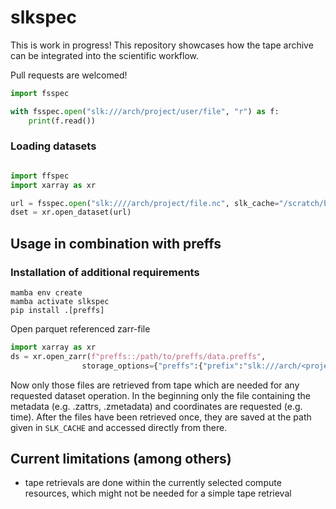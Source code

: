 # slkspec

This is work in progress! This repository showcases how the tape archive can be integrated into the scientific workflow.

Pull requests are welcomed!

```python
import fsspec

with fsspec.open("slk:///arch/project/user/file", "r") as f:
    print(f.read())
```
### Loading datasets

```python

import ffspec
import xarray as xr

url = fsspec.open("slk:////arch/project/file.nc", slk_cache="/scratch/b/b12346").open()
dset = xr.open_dataset(url)
```


## Usage in combination with preffs
### Installation of additional requirements
```console
mamba env create
mamba activate slkspec
pip install .[preffs]
```

Open parquet referenced zarr-file
```python
import xarray as xr
ds = xr.open_zarr(f"preffs::/path/to/preffs/data.preffs",
                storage_options={"preffs":{"prefix":"slk:///arch/<project>/<user>/slk/archive/prefix/"}
```

Now only those files are retrieved from tape which are needed for any requested
dataset operation. In the beginning only the file containing the metadata
(e.g. .zattrs, .zmetadata) and coordinates are requested (e.g. time). After the
files have been retrieved once, they are saved at the path given in
`SLK_CACHE` and accessed directly from there.


## Current limitations (among others)
- tape retrievals are done within the currently selected compute resources, which might not be needed for a simple tape retrieval
